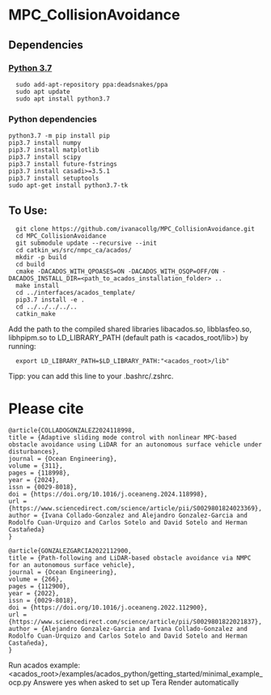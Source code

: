 # MPC_CollisionAvoidance

## Dependencies

### [Python 3.7](https://medium.com/analytics-vidhya/how-to-install-and-switch-between-different-python-versions-in-ubuntu-16-04-dc1726796b9b)
```
  sudo add-apt-repository ppa:deadsnakes/ppa
  sudo apt update
  sudo apt install python3.7

```
### Python dependencies
```
python3.7 -m pip install pip
pip3.7 install numpy
pip3.7 install matplotlib
pip3.7 install scipy
pip3.7 install future-fstrings
pip3.7 install casadi>=3.5.1
pip3.7 install setuptools
sudo apt-get install python3.7-tk

```

## To Use:
```
  git clone https://github.com/ivanacollg/MPC_CollisionAvoidance.git
  cd MPC_CollisionAvoidance
  git submodule update --recursive --init
  cd catkin_ws/src/nmpc_ca/acados/
  mkdir -p build
  cd build
  cmake -DACADOS_WITH_QPOASES=ON -DACADOS_WITH_OSQP=OFF/ON -DACADOS_INSTALL_DIR=<path_to_acados_installation_folder> ..
  make install 
  cd ../interfaces/acados_template/
  pip3.7 install -e .
  cd ../../../../..
  catkin_make
```
Add the path to the compiled shared libraries libacados.so, libblasfeo.so, libhpipm.so to LD_LIBRARY_PATH (default path is <acados_root/lib>) by running:
```
  export LD_LIBRARY_PATH=$LD_LIBRARY_PATH:"<acados_root>/lib"
```
Tipp: you can add this line to your .bashrc/.zshrc.

# Please cite 
```
@article{COLLADOGONZALEZ2024118998,
title = {Adaptive sliding mode control with nonlinear MPC-based obstacle avoidance using LiDAR for an autonomous surface vehicle under disturbances},
journal = {Ocean Engineering},
volume = {311},
pages = {118998},
year = {2024},
issn = {0029-8018},
doi = {https://doi.org/10.1016/j.oceaneng.2024.118998},
url = {https://www.sciencedirect.com/science/article/pii/S0029801824023369},
author = {Ivana Collado-Gonzalez and Alejandro Gonzalez-Garcia and Rodolfo Cuan-Urquizo and Carlos Sotelo and David Sotelo and Herman Castañeda}
}

@article{GONZALEZGARCIA2022112900,
title = {Path-following and LiDAR-based obstacle avoidance via NMPC for an autonomous surface vehicle},
journal = {Ocean Engineering},
volume = {266},
pages = {112900},
year = {2022},
issn = {0029-8018},
doi = {https://doi.org/10.1016/j.oceaneng.2022.112900},
url = {https://www.sciencedirect.com/science/article/pii/S0029801822021837},
author = {Alejandro Gonzalez-Garcia and Ivana Collado-Gonzalez and Rodolfo Cuan-Urquizo and Carlos Sotelo and David Sotelo and Herman Castañeda},
}
```

Run acados example:
<acados_root>/examples/acados_python/getting_started/minimal_example_ocp.py
Answere yes when asked to set up Tera Render automatically
